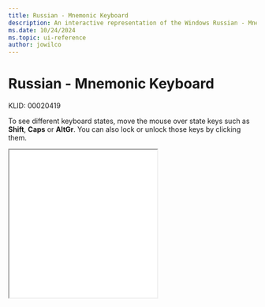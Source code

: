 ```yaml
---
title: Russian - Mnemonic Keyboard
description: An interactive representation of the Windows Russian - Mnemonic keyboard. To see different keyboard states, click or move the mouse over the state keys.
ms.date: 10/24/2024
ms.topic: ui-reference
author: jowilco
---
```


# Russian - Mnemonic Keyboard

KLID: 00020419

To see different keyboard states, move the mouse over state keys such as **Shift**, **Caps** or **AltGr**. You can also lock or unlock those keys by clicking them.

<iframe src="kbdrum.html" height="300"></iframe>
